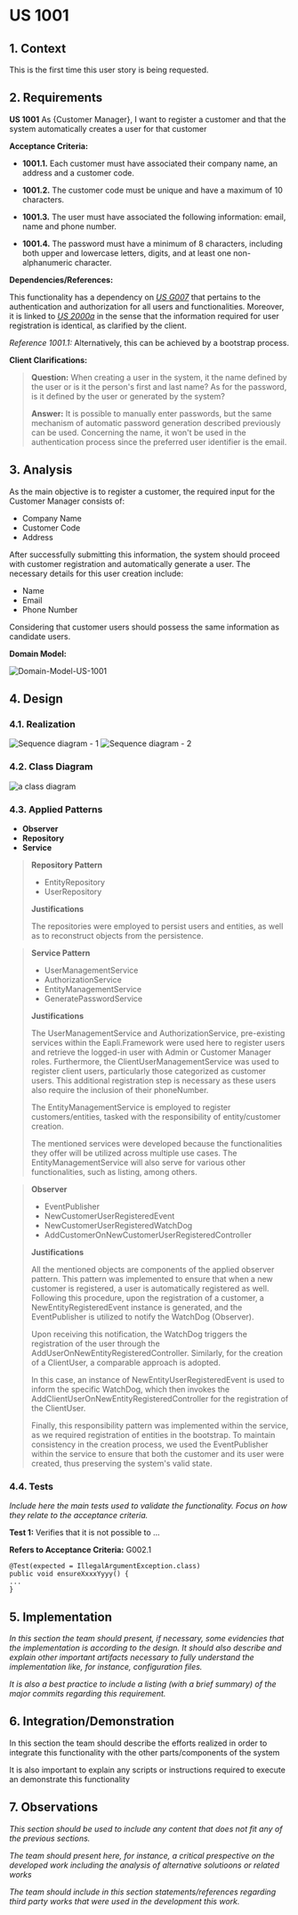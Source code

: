 # US 1001

## 1. Context

This is the first time this user story is being requested.

## 2. Requirements

**US 1001** As {Customer Manager}, I want to register a customer and that the system automatically creates a user for
that customer

**Acceptance Criteria:**

- **1001.1.** Each customer must have associated their company name, an address and a customer code.

- **1001.2.** The customer code must be unique and have a maximum of 10 characters.

- **1001.3.** The user must have associated the following information: email, name and phone number.
- **1001.4.** The password must have a minimum of 8 characters, including both upper and lowercase letters, digits, and
  at least one non-alphanumeric character.

**Dependencies/References:**

This functionality has a dependency on [_US G007_](../us_g007) that pertains to the authentication and authorization for
all users and functionalities.
Moreover, it is linked to [_US 2000a_](../sb_us_2000a) in the sense that the information required for user registration
is identical, as clarified by the client.

_Reference 1001.1:_ Alternatively, this can be achieved by a bootstrap process.

**Client Clarifications:**

> **Question:** When creating a user in the system, it the name defined by the user or is it the person's first and last
> name?
> As for the password, is it defined by the user or generated by the system?
>
> **Answer:** It is possible to manually enter passwords, but the same
> mechanism of automatic password generation described previously can be used. Concerning the name, it won't be used
> in the authentication process since the preferred user identifier is the email.

## 3. Analysis

As the main objective is to register a customer, the required input for the Customer Manager consists of:

* Company Name
* Customer Code
* Address

After successfully submitting this information, the system should proceed with customer registration and automatically
generate a user. The necessary details for this user creation include:

* Name
* Email
* Phone Number

Considering that customer users should possess the same information as candidate users.

**Domain Model:**

![Domain-Model-US-1001](domain-model-us-1001.svg)

## 4. Design

### 4.1. Realization

![Sequence diagram - 1](sequence-diagram-register-customer.svg)
![Sequence diagram - 2](sequence-diagram-2-register-customer.svg)

### 4.2. Class Diagram

![a class diagram](class-diagram.svg)

### 4.3. Applied Patterns

* **Observer**
* **Repository**
* **Service**

> **Repository Pattern**
> * EntityRepository
> * UserRepository
>
> **Justifications**
>
>The repositories were employed to persist users and entities, as well as to reconstruct objects from the
    persistence.


> **Service Pattern**
> * UserManagementService
> * AuthorizationService
> * EntityManagementService
> * GeneratePasswordService
>
>
> **Justifications**
>
> The UserManagementService and AuthorizationService, pre-existing services within the Eapli.Framework were used here
> to register users and retrieve the logged-in user with Admin or Customer Manager roles.
> Furthermore, the ClientUserManagementService was used to register client users, particularly those categorized as
> customer users. This additional registration step is necessary as these users also require the inclusion of their
> phoneNumber.
>
> The EntityManagementService is employed to register customers/entities, tasked with the responsibility of
entity/customer creation.
>
> The mentioned services were developed because the functionalities they offer will be utilized across multiple use
> cases. The EntityManagementService will also serve for various other functionalities, such as listing, among others.

> **Observer**
> * EventPublisher
> * NewCustomerUserRegisteredEvent
> * NewCustomerUserRegisteredWatchDog
> * AddCustomerOnNewCustomerUserRegisteredController
>
> **Justifications**
>
> All the mentioned objects are components of the applied observer pattern. This pattern was implemented to ensure
> that when a new customer is registered, a user is automatically registered as well. Following this procedure, upon the
> registration of a customer, a NewEntityRegisteredEvent instance is generated, and the EventPublisher is utilized
> to notify the WatchDog (Observer).
>
> Upon receiving this notification, the WatchDog triggers the registration of the
> user through the AddUserOnNewEntityRegisteredController. Similarly, for the creation of a ClientUser, a comparable
> approach is adopted.
>
> In this case, an instance of NewEntityUserRegisteredEvent is used to inform the specific WatchDog,
> which then invokes the AddClientUserOnNewEntityRegisteredController for the registration of the ClientUser.
>
> Finally, this responsibility pattern was implemented within the service, as we required registration of entities in
> the bootstrap. To maintain consistency in the creation process, we used the EventPublisher within the service to
> ensure that both the customer and its user were created, thus preserving the system's valid state.

### 4.4. Tests

*Include here the main tests used to validate the functionality. Focus on how they relate to the acceptance criteria.*

**Test 1:** Verifies that it is not possible to ...

**Refers to Acceptance Criteria:** G002.1

````
@Test(expected = IllegalArgumentException.class)
public void ensureXxxxYyyy() {
...
}
````

## 5. Implementation

*In this section the team should present, if necessary, some evidencies that the implementation is according to the
design. It should also describe and explain other important artifacts necessary to fully understand the implementation
like, for instance, configuration files.*

*It is also a best practice to include a listing (with a brief summary) of the major commits regarding this
requirement.*

## 6. Integration/Demonstration

In this section the team should describe the efforts realized in order to integrate this functionality with the other
parts/components of the system

It is also important to explain any scripts or instructions required to execute an demonstrate this functionality

## 7. Observations

*This section should be used to include any content that does not fit any of the previous sections.*

*The team should present here, for instance, a critical prespective on the developed work including the analysis of
alternative solutioons or related works*

*The team should include in this section statements/references regarding third party works that were used in the
development this work.*